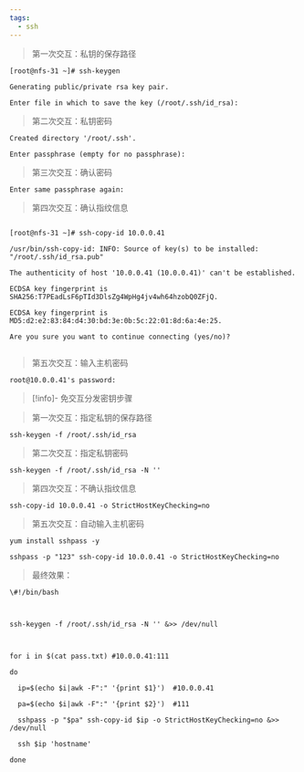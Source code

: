 ```yaml
---
tags:
  - ssh
---
```


>第一次交互：私钥的保存路径
```shell
[root@nfs-31 ~]# ssh-keygen 

Generating public/private rsa key pair.

Enter file in which to save the key (/root/.ssh/id_rsa): 
```

>第二次交互：私钥密码
```shell
Created directory '/root/.ssh'.

Enter passphrase (empty for no passphrase): 
```

>第三次交互：确认密码

```shell
Enter same passphrase again: 

```

>第四次交互：确认指纹信息

```shell

[root@nfs-31 ~]# ssh-copy-id 10.0.0.41

/usr/bin/ssh-copy-id: INFO: Source of key(s) to be installed: "/root/.ssh/id_rsa.pub"

The authenticity of host '10.0.0.41 (10.0.0.41)' can't be established.

ECDSA key fingerprint is SHA256:T7PEadLsF6pTId3DlsZg4WpHg4jv4wh64hzobQ0ZFjQ.

ECDSA key fingerprint is MD5:d2:e2:83:84:d4:30:bd:3e:0b:5c:22:01:8d:6a:4e:25.

Are you sure you want to continue connecting (yes/no)? 


```

>第五次交互：输入主机密码

```shelll
root@10.0.0.41's password: 
```

> [!info]- 免交互分发密钥步骤
> 

>第一次交互：指定私钥的保存路径

```shell
ssh-keygen -f /root/.ssh/id_rsa
```

>第二次交互：指定私钥密码

```shell
ssh-keygen -f /root/.ssh/id_rsa -N ''
```

>第四次交互：不确认指纹信息

```shell
ssh-copy-id 10.0.0.41 -o StrictHostKeyChecking=no
```

>第五次交互：自动输入主机密码

```shell
yum install sshpass -y

sshpass -p "123" ssh-copy-id 10.0.0.41 -o StrictHostKeyChecking=no
```

>最终效果：

```shell
\#!/bin/bash



ssh-keygen -f /root/.ssh/id_rsa -N '' &>> /dev/null



for i in $(cat pass.txt) #10.0.0.41:111

do

  ip=$(echo $i|awk -F":" '{print $1}') 	#10.0.0.41

  pa=$(echo $i|awk -F":" '{print $2}') 	#111

  sshpass -p "$pa" ssh-copy-id $ip -o StrictHostKeyChecking=no &>> /dev/null

  ssh $ip 'hostname'

done
```

